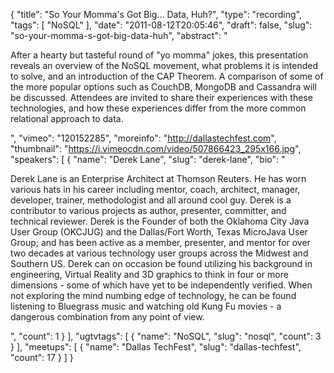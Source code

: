 {
  "title": "So Your Momma's Got Big... Data, Huh?",
  "type": "recording",
  "tags": [
    "NoSQL"
  ],
  "date": "2011-08-12T20:05:46",
  "draft": false,
  "slug": "so-your-momma-s-got-big-data-huh",
  "abstract": "<p>After a hearty but tasteful round of \"yo momma\" jokes, this presentation reveals an overview of the NoSQL movement, what problems it is intended to solve, and an introduction of the CAP Theorem. A comparison of some of the more popular options such as CouchDB, MongoDB and Cassandra will be discussed. Attendees are invited to share their experiences with these technologies, and how these experiences differ from the more common relational approach to data.</p>",
  "vimeo": "120152285",
  "moreinfo": "http://dallastechfest.com",
  "thumbnail": "https://i.vimeocdn.com/video/507866423_295x166.jpg",
  "speakers": [
    {
      "name": "Derek Lane",
      "slug": "derek-lane",
      "bio": "<p>Derek Lane is an Enterprise Architect at Thomson Reuters. He has worn various hats in his career including mentor, coach, architect, manager, developer, trainer, methodologist and all around cool guy. Derek is a contributor to various projects as author, presenter, committer, and technical reviewer. Derek is the Founder of both the Oklahoma City Java User Group (OKCJUG) and the Dallas/Fort Worth, Texas MicroJava User Group; and has been active as a member, presenter, and mentor for over two decades at various technology user groups across the Midwest and Southern US. Derek can on occasion be found utilizing his background in engineering, Virtual Reality and 3D graphics to think in four or more dimensions - some of which have yet to be independently verified. When not exploring the mind numbing edge of technology, he can be found listening to Bluegrass music and watching old Kung Fu movies - a dangerous combination from any point of view.</p>",
      "count": 1
    }
  ],
  "ugtvtags": [
    {
      "name": "NoSQL",
      "slug": "nosql",
      "count": 3
    }
  ],
  "meetups": [
    {
      "name": "Dallas TechFest",
      "slug": "dallas-techfest",
      "count": 17
    }
  ]
}